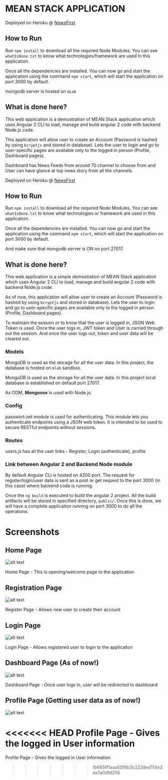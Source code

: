# MEAN STACK APPLICATION

Deployed on Heroku @ [NewsFirst](https://newsfirst.herokuapp.com/).

## How to Run

Run `npm install` to download all the required Node Modules. You can see `whatIsDone.txt` to know what technologies/framework are used in this application.

Once all the dependencies are installed. You can now go and start the application using the command `npm start`, which will start the application on port 3000 by default.

mongodb server is hosted on `mLab`

## What is done here?

This web application is a demostration of MEAN Stack application which uses Angular 2 CLI to load, manage and build angular 2 code with backend Node.js code.

This application will allow user to create an Account (Password is hashed by using `bcryptjs` and stored in database). Lets the user to login and go to user-specific pages are available only to the logged in person (Profile, Dashboard pages).

Dashboard has News Feeds from around 70 channel to choose from and User can have glance at top news story from all the channels.

Deployed on Heroku @ [NewsFirst](https://newsfirst.herokuapp.com/)

## How to Run

Run `npm install` to download all the required Node Modules. You can see `whatIsDone.txt` to know what technologies or framework are used in this application.

Once all the dependencies are installed. You can now go and start the application using the command `npm start`, which will start the application on port 3000 by default.

And make sure that mongodb server is ON on port 27017.

## What is done here?

This web application is a simple demostration of MEAN Stack application which uses Angular 2 CLI to load, manage and build angular 2 code with backend Node.js code.

As of now, this application will allow user to create an Account (Password is hashed by using `bcryptjs` and stored in database). Lets the user to login and go to user-specific pages are available only to the logged in person (Profile, Dashboard pages).

To maintain the session or to know that the user is logged in, JSON Web Token is used. Once the user logs in, JWT token and User is carried through out the session. And once the user logs out, token and user data will be cleared out.

### Models


MongoDB is used as the storage for all the user data. In this project, the database is hosted on `mlab` sandbox.

MongoDB is used as the storage for all the user data. In this project local database is established on default port 27017. 

As ODM, <strong>Mongoose</strong> is used with Node.js.

### Config

passwort-jwt module is used for authenticating. This module lets you authenticate endpoints using a JSON web token. It is intended to be used to secure RESTful endpoints without sessions.

### Routes

users.js has all the user links - Register, Login (authenticate), profile

### Link between Angular 2 and Backend Node module

By default Angular CLI is hosted on 4200 port. The request for register/login/user data is sent as a post or get request to the port 3000 (in this case) where backend code is running. 

Once the `ng build` is executed to build the angular 2 project. All the build artifacts will be stored in specified directory, `public/`. Once this is done, we will have a complete applicaiton running on port 3000 to do all the operations. 

# Screenshots

## Home Page
![alt text](screenshots/home.png "Home Page -  This is opening/welcome page to the application")

Home Page -  This is opening/welcome page to the application


## Registration Page
![alt text](screenshots/register.png "Register Page - Allows new user to create their account")

Register Page - Allows new user to create their account


## Login Page
![alt text](screenshots/login.png "Login Page - Allows registered user to login to the applicaiton")

Login Page - Allows registered user to login to the applicaiton


## Dashboard Page (As of now!)
![alt text](screenshots/dashboard.png "Dashboard Page - Once user logs in, user will be redirected to dashboard")

Dashboard Page - Once user logs in, user will be redirected to dashboard


## Profile Page (Getting user data as of now!)
![alt text](screenshots/profile.png "Profile Page - Gives the logged in User information")

<<<<<<< HEAD
Profile Page - Gives the logged in User information
=======
Profile Page - Gives the logged in User information
>>>>>>> 1b665ff1aaa55f6b3c2238ed114e3aa7a0dfd256
